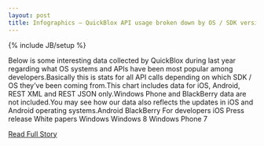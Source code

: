 ```yaml
---
layout: post
title: Infographics – QuickBlox API usage broken down by OS / SDK versions
---
```

{% include JB/setup %}<p>Below is some interesting data collected by QuickBlox during last year regarding what OS systems and APIs have been most popular among developers.Basically this is stats for all API calls depending on which SDK / OS they’ve been coming from.This chart includes data for iOS, Android, REST XML and REST JSON only.Windows Phone and BlackBerry data are not included.You may see how our data also reflects the updates in iOS and Android operating systems.Android BlackBerry For developers iOS Press release White papers Windows Windows 8 Windows Phone 7</p>
<p><a href="http://quickblox.com/blog/2013/04/infographics-quickblox-api-usage-broken-down-by-os-sdk-versions/">Read Full Story</a></p>
